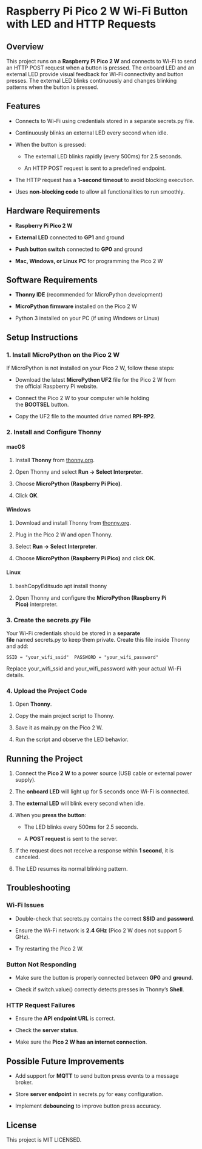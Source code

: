 Raspberry Pi Pico 2 W Wi-Fi Button with LED and HTTP Requests
=============================================================

Overview
--------

This project runs on a **Raspberry Pi Pico 2 W** and connects to Wi-Fi to send an HTTP POST request when a button is pressed. The onboard LED and an external LED provide visual feedback for Wi-Fi connectivity and button presses. The external LED blinks continuously and changes blinking patterns when the button is pressed.

Features
--------

*   Connects to Wi-Fi using credentials stored in a separate secrets.py file.
    
*   Continuously blinks an external LED every second when idle.
    
*   When the button is pressed:
    
    *   The external LED blinks rapidly (every 500ms) for 2.5 seconds.
        
    *   An HTTP POST request is sent to a predefined endpoint.
        
*   The HTTP request has a **1-second timeout** to avoid blocking execution.
    
*   Uses **non-blocking code** to allow all functionalities to run smoothly.
    

Hardware Requirements
---------------------

*   **Raspberry Pi Pico 2 W**
    
*   **External LED** connected to **GP1** and ground
    
*   **Push button switch** connected to **GP0** and ground
    
*   **Mac, Windows, or Linux PC** for programming the Pico 2 W
    

Software Requirements
---------------------

*   **Thonny IDE** (recommended for MicroPython development)
    
*   **MicroPython firmware** installed on the Pico 2 W
    
*   Python 3 installed on your PC (if using Windows or Linux)
    

Setup Instructions
------------------

### 1\. Install MicroPython on the Pico 2 W

If MicroPython is not installed on your Pico 2 W, follow these steps:

*   Download the latest **MicroPython UF2** file for the Pico 2 W from the official Raspberry Pi website.
    
*   Connect the Pico 2 W to your computer while holding the **BOOTSEL** button.
    
*   Copy the UF2 file to the mounted drive named **RPI-RP2**.
    

### 2\. Install and Configure Thonny

#### macOS

1.  Install **Thonny** from [thonny.org](https://thonny.org/).
    
2.  Open Thonny and select **Run → Select Interpreter**.
    
3.  Choose **MicroPython (Raspberry Pi Pico)**.
    
4.  Click **OK**.
    

#### Windows

1.  Download and install Thonny from [thonny.org](https://thonny.org/).
    
2.  Plug in the Pico 2 W and open Thonny.
    
3.  Select **Run → Select Interpreter**.
    
4.  Choose **MicroPython (Raspberry Pi Pico)** and click **OK**.
    

#### Linux

1.  bashCopyEditsudo apt install thonny
    
2.  Open Thonny and configure the **MicroPython (Raspberry Pi Pico)** interpreter.
    

### 3\. Create the secrets.py File

Your Wi-Fi credentials should be stored in a **separate file** named secrets.py to keep them private. Create this file inside Thonny and add:

`SSID = "your_wifi_ssid"  PASSWORD = "your_wifi_password"   `

Replace your\_wifi\_ssid and your\_wifi\_password with your actual Wi-Fi details.

### 4\. Upload the Project Code

1.  Open **Thonny**.
    
2.  Copy the main project script to Thonny.
    
3.  Save it as main.py on the Pico 2 W.
    
4.  Run the script and observe the LED behavior.
    

Running the Project
-------------------

1.  Connect the **Pico 2 W** to a power source (USB cable or external power supply).
    
2.  The **onboard LED** will light up for 5 seconds once Wi-Fi is connected.
    
3.  The **external LED** will blink every second when idle.
    
4.  When you **press the button**:
    
    *   The LED blinks every 500ms for 2.5 seconds.
        
    *   A **POST request** is sent to the server.
        
5.  If the request does not receive a response within **1 second**, it is canceled.
    
6.  The LED resumes its normal blinking pattern.
    

Troubleshooting
---------------

### Wi-Fi Issues

*   Double-check that secrets.py contains the correct **SSID** and **password**.
    
*   Ensure the Wi-Fi network is **2.4 GHz** (Pico 2 W does not support 5 GHz).
    
*   Try restarting the Pico 2 W.
    

### Button Not Responding

*   Make sure the button is properly connected between **GP0** and **ground**.
    
*   Check if switch.value() correctly detects presses in Thonny’s **Shell**.
    

### HTTP Request Failures

*   Ensure the **API endpoint URL** is correct.
    
*   Check the **server status**.
    
*   Make sure the **Pico 2 W has an internet connection**.
    

Possible Future Improvements
-------------------

*   Add support for **MQTT** to send button press events to a message broker.
    
*   Store **server endpoint** in secrets.py for easy configuration.
    
*   Implement **debouncing** to improve button press accuracy.
    

License
-------

This project is MIT LICENSED.